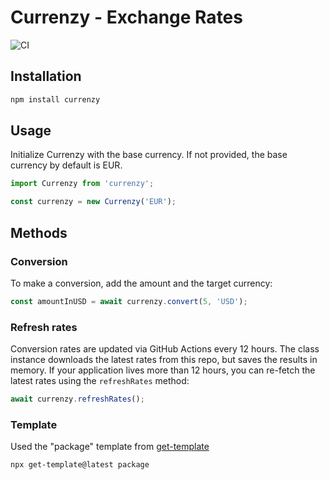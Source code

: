 # Currenzy - Exchange Rates
![CI](https://github.com/currenzy/currenzy/actions/workflows/ci.yml/badge.svg)

## Installation
```sh
npm install currenzy
```

## Usage
Initialize Currenzy with the base currency. If not provided, the base currency by default is EUR.

```js
import Currenzy from 'currenzy';

const currenzy = new Currenzy('EUR');
```

## Methods
### Conversion
To make a conversion, add the amount and the target currency:

```js
const amountInUSD = await currenzy.convert(5, 'USD');
```

### Refresh rates
Conversion rates are updated via GitHub Actions every 12 hours. The class instance downloads the latest rates from this repo, but saves the results in memory.
If your application lives more than 12 hours, you can re-fetch the latest rates using the `refreshRates` method:

```js
await currenzy.refreshRates();
```

### Template
Used the "package" template from [get-template](https://github.com/get-template/package-template)

```sh
npx get-template@latest package
````
